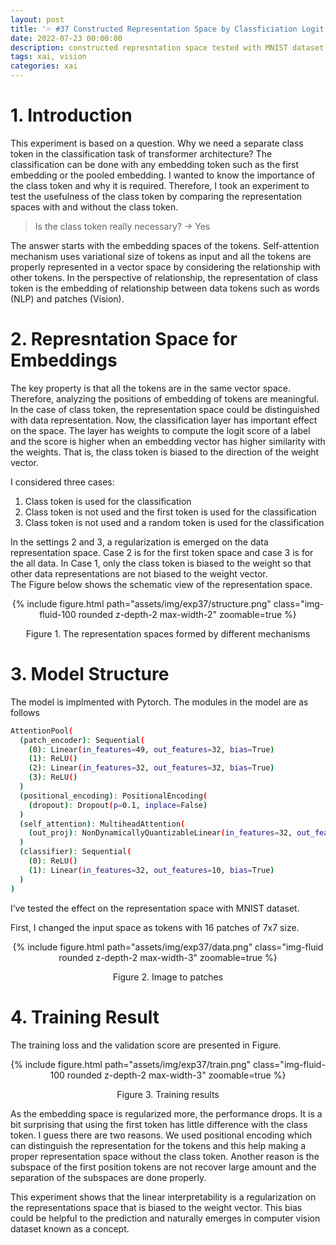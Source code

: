 ```yaml
---
layout: post
title: '💦 #37 Constructed Representation Space by Classficiation Logit Bias'
date: 2022-07-23 00:00:00
description: constructed represntation space tested with MNIST dataset. 
tags: xai, vision
categories: xai
---
```


# 1. Introduction

This experiment is based on a question. Why we need a separate class token in the classification task of transformer architecture? The classification can be done with any embedding token such as the first embedding or the pooled embedding. I wanted to know the importance of the class token and why it is required.  Therefore, I took an experiment to test the usefulness of the class token by comparing the representation spaces with and without the class token. 


<blockquote>
Is the class token really necessary? -> Yes 
</blockquote>

The answer starts with the embedding spaces of the tokens. Self-attention mechanism uses variational size of tokens as input and all the tokens are properly represented in a vector space by considering the relationship with other tokens. In the perspective of relationship, the representation of class token is the embedding of relationship between data tokens such as words (NLP) and patches (Vision). 


# 2. Represntation Space for Embeddings

The key property is that all the tokens are in the same vector space.  Therefore, analyzing the positions of embedding of tokens are meaningful. In the case of class token, the representation space could be distinguished with data representation. Now, the classification layer has important effect on the space. The layer has weights to compute the logit score of a label and the score is higher when an embedding vector has higher similarity with the weights. That is, the class token is biased to the direction of the weight vector. 

I considered three cases:
1.	Class token is used for the classification
2.	Class token is not used and the first token is used for the classification 
3.	Class token is not used and a random token is used for the classification 

In the settings 2 and 3, a regularization is emerged on the data representation space. Case 2 is for the first token space and case 3 is for the all data. In Case 1, only the class token is biased to the weight so that other data representations are not biased to the weight vector.  
The Figure below shows the schematic view of the representation space. 

<center>
<div class="w-100">    
        {% include figure.html path="assets/img/exp37/structure.png" class="img-fluid-100 rounded z-depth-2 max-width-2" zoomable=true %}
</div>
<p> Figure 1. The representation spaces formed by different mechanisms </p>
</center>



# 3. Model Structure

The model is implmented with Pytorch. The modules in the model are as follows

```bash
AttentionPool(
  (patch_encoder): Sequential(
    (0): Linear(in_features=49, out_features=32, bias=True)
    (1): ReLU()
    (2): Linear(in_features=32, out_features=32, bias=True)
    (3): ReLU()
  )
  (positional_encoding): PositionalEncoding(
    (dropout): Dropout(p=0.1, inplace=False)
  )
  (self_attention): MultiheadAttention(
    (out_proj): NonDynamicallyQuantizableLinear(in_features=32, out_features=32, bias=True)
  )
  (classifier): Sequential(
    (0): ReLU()
    (1): Linear(in_features=32, out_features=10, bias=True)
  )
)

```


I’ve tested the effect on the representation space with MNIST dataset. 

First, I changed the input space as tokens with 16 patches of 7x7 size. 


<center>
<div class="row mt-3">
        {% include figure.html path="assets/img/exp37/data.png" class="img-fluid rounded z-depth-2 max-width-3" zoomable=true %}
</div>
<p> Figure 2. Image to patches </p>
</center>


# 4. Training Result


The training loss and the validation score are presented in Figure. 

<center>
<div class="row mt-3">
        {% include figure.html path="assets/img/exp37/train.png" class="img-fluid-100 rounded z-depth-2 max-width-3" zoomable=true %}
</div>
<p> Figure 3. Training results </p>
</center>


As the embedding space is regularized more, the performance drops. It is a bit surprising that using the first token has little difference with the class token. I guess there are two reasons. We used positional encoding which can distinguish the representation for the tokens and this help making a proper representation space without the class token. Another reason is the subspace of the first position tokens are not recover large amount and the separation of the subspaces are done properly. 

This experiment shows that the linear interpretability is a regularization on the representations space that is biased to the weight vector.  This bias could be helpful to the prediction and naturally emerges in computer vision dataset known as a concept. 

